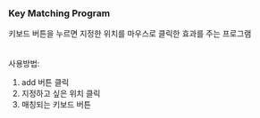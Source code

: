 ### Key Matching Program
키보드 버튼을 누르면 지정한 위치를 마우스로 클릭한 효과를 주는 프로그램<br><br><br>
사용방법:
1. add 버튼 클릭
2. 지정하고 싶은 위치 클릭
3. 매칭되는 키보드 버튼 
